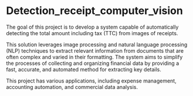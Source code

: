# Detection_receipt_computer_vision

The goal of this project is to develop a system capable of automatically detecting the total amount including tax (TTC) from images of receipts.

This solution leverages image processing and natural language processing (NLP) techniques to extract relevant information from documents that are often complex and varied in their formatting. The system aims to simplify the processes of collecting and organizing financial data by providing a fast, accurate, and automated method for extracting key details.

This project has various applications, including expense management, accounting automation, and commercial data analysis.
